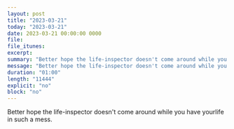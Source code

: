 ```yaml
---
layout: post
title: "2023-03-21"
today: "2023-03-21"
date: 2023-03-21 00:00:00 0000
file:
file_itunes:
excerpt:
summary: "Better hope the life-inspector doesn't come around while you have yourlife in such a mess."
message: "Better hope the life-inspector doesn't come around while you have yourlife in such a mess."
duration: "01:00"
length: "11444"
explicit: "no"
block: "no"
---
```

Better hope the life-inspector doesn't come around while you have yourlife in such a mess.

